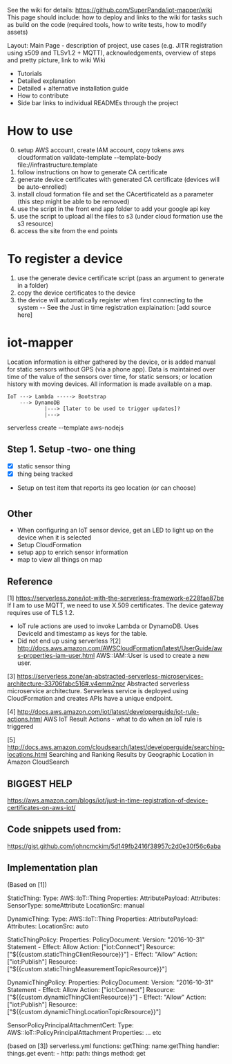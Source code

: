 See the wiki for details: https://github.com/SuperPanda/iot-mapper/wiki
This page should include: how to deploy and links to the wiki for tasks such as build on the code (required tools, how to write tests, how to modify assets)

Layout:
Main Page - description of project, use cases (e.g. JITR registration using x509 and TLSv1.2 + MQTT), acknowledgements, overview of steps and pretty picture, link to wiki
Wiki
- Tutorials
- Detailed explanation
- Detailed + alternative installation guide
- How to contribute
- Side bar links to individual READMEs through the project

# How to use
0. setup AWS account, create IAM account, copy tokens
aws cloudformation validate-template --template-body file://infrastructure.template
1. follow instructions on how to generate CA certificate
2. generate device certificates with generated CA certificate (devices will be auto-enrolled)
0. install cloud formation file and set the CAcertificateId as a parameter (this step might be able to be removed)
0. use the script in the front end app folder to add your google api key
0. use the script to upload all the files to s3 (under cloud formation use the  s3 resource)
0. access the site from the end points
# To register a device
1. use the generate device certificate script (pass an argument to generate in a folder)
1. copy the device certificates to the device
1. the device will automatically register when first connecting to the system
-- See the Just in time registration explaination: [add source here]

# iot-mapper
Location information is either gathered by the device, or is added manual for static sensors without GPS (via a phone app). Data is maintained over time of the value of the sensors over time, for static sensors; or location history with moving devices. All information is made available on a map.
```
IoT ---> Lambda -----> Bootstrap
    ---> DynamoDB
            |---> [later to be used to trigger updates]?
            |--->
```

serverless create --template aws-nodejs

## Step 1. Setup -two- one thing
- [x] static sensor thing
- [x] thing being tracked
- Setup on test item that reports its geo location (or can choose)

#

## Other
- When configuring an IoT sensor device, get an LED to light up on the device when it is selected
- Setup CloudFormation
- setup app to enrich sensor information
- map to view all things on map

## Reference
[1] https://serverless.zone/iot-with-the-serverless-framework-e228fae87be
If I am to use MQTT, we need to use X.509 certificates. The device gateway requires use of TLS 1.2.
- IoT rule actions are used to invoke Lambda or DynamoDB. Uses DeviceId and timestamp as keys for the table.
- Did not end up using serverless
?[2] http://docs.aws.amazon.com/AWSCloudFormation/latest/UserGuide/aws-properties-iam-user.html
AWS::IAM::User is used to create a new user.

[3] https://serverless.zone/an-abstracted-serverless-microservices-architecture-33706fabc516#.v4emm2npr
Abstracted serverless microservice architecture. Serverless service is deployed using CloudFormation and creates APIs have a unique endpoint.

[4] http://docs.aws.amazon.com/iot/latest/developerguide/iot-rule-actions.html
AWS IoT Result Actions - what to do when an IoT rule is triggered

[5] http://docs.aws.amazon.com/cloudsearch/latest/developerguide/searching-locations.html
Searching and Ranking Results by Geographic Location in Amazon CloudSearch

## BIGGEST HELP
https://aws.amazon.com/blogs/iot/just-in-time-registration-of-device-certificates-on-aws-iot/

## Code snippets used from:
https://gist.github.com/johncmckim/5d149fb2416f38957c2d0e30f56c6aba

## Implementation plan
(Based on [1])

StaticThing:
  Type: AWS::IoT::Thing
  Properties:
    AttributePayload:
      Attributes:
        SensorType: someAttribute
        LocationSrc: manual
 
DynamicThing:
  Type: AWS::IoT::Thing
  Properties:
    AttributePayload:
      Attributes:
        LocationSrc: auto

StaticThingPolicy:
  Properties:
    PolicyDocument:
      Version: "2016-10-31"
      Statement
       - Effect: Allow
       Action: ["iot:Connect"]
       Resource: ["${{custom.staticThingClientResource}}"]
       - Effect: "Allow"
       Action: ["iot:Publish"]
       Resource: ["${{custom.staticThingMeasurementTopicResource}}"]


DynamicThingPolicy:
  Properties:
    PolicyDocument:
      Version: "2016-10-31"
      Statement
       - Effect: Allow
       Action: ["iot:Connect"]
       Resource: ["${{custom.dynamicThingClientResource}}"]
       - Effect: "Allow"
       Action: ["iot:Publish"]
       Resource: ["${{custom.dynamicThingLocationTopicResource}}"]

SensorPolicyPrincipalAttachmentCert:
  Type: AWS::IoT::PolicyPrincipalAttachment
  Properties:
    ... etc


(based on [3])
serverless.yml
functions:
  getThing:
    name:getThing
    handler: things.get
    event:
      - http:
        path: things
        method: get
